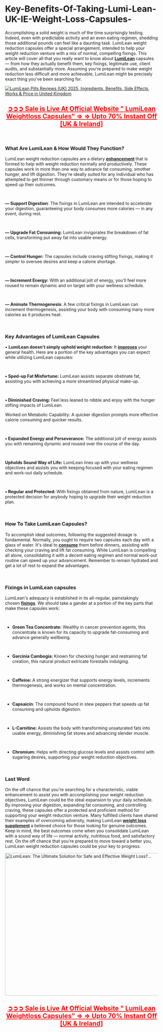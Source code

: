 # Key-Benefits-Of-Taking-Lumi-Lean-UK-IE-Weight-Loss-Capsules-

<p>Accomplishing a solid weight is much of the time surprisingly testing. Indeed, even with predictable activity and an even eating regimen, shedding those additional pounds can feel like a daunting task. LumiLean weight reduction capsules offer a special arrangement, intended to help your weight reduction venture with a mix of normal, compelling fixings. This article will cover all that you really want to know about&nbsp;<strong><a href="https://lumileann.co.uk/">LumiLean</a></strong><strong>&nbsp;</strong>capsules &mdash; from how they actually benefit them, key fixings, legitimate use, client audits, and substantially more. Assuming you're prepared to make weight reduction less difficult and more achievable, LumiLean might be precisely exact thing you've been searching for.</p>
<p><a href="https://lumileann.co.uk/go/checkout/"><img src="https://cdn.prod.website-files.com/678cf899e52f8ef00f981f12/678cfa3ce09b2701de0844c7_deccanherald%252F2025-01-17%252Fjvvutl9n%252FLumilean.png" alt="LumiLean Pills Reviews (UK) 2025, Ingredients, Benefits, Side Effects,  Works &amp; Price in United Kingdom" border="0" /></a></p>
<h2 style="text-align: center;"><span style="text-decoration: underline; color: #ff0000;"><strong><a style="color: #ff0000; text-decoration: underline;" href="https://lumileann.co.uk/go/checkout/">➲➲➲ Sale is Live At Official Website " LumiLean Weightloss Capsules" =&gt; =&gt; Upto 70% Instant Off [UK &amp; Ireland]</a></strong></span></h2>
<p>&nbsp;</p>
<h3><strong>What Are LumiLean &amp; How Would They Function?</strong></h3>
<p>LumiLean weight reduction capsules are a dietary&nbsp;<strong><a href="https://lumileann.co.uk/">enhancement</a></strong><strong>&nbsp;</strong>that is formed to help with&nbsp;weight reduction normally and productively. These capsules work in more than one way to advance fat consuming, smother hunger, and lift digestion. They're ideally suited for any individual who has attempted to get thinner through customary means or for those hoping to speed up their outcomes.</p>
<p>&nbsp;</p>
<p><strong>&mdash; Support Digestion</strong>: The fixings in LumiLean are intended to accelerate your digestion, guaranteeing your body consumes more calories &mdash; in any event, during rest.</p>
<p>&nbsp;</p>
<p><strong>&mdash; Upgrade Fat Consuming:</strong>&nbsp;LumiLean invigorates the breakdown of fat cells, transforming put away fat into usable energy.</p>
<p>&nbsp;</p>
<p><strong>&mdash; Control Hunger:&nbsp;</strong>The capsules include craving stifling fixings, making it simpler to oversee desires and keep a calorie shortage.</p>
<p>&nbsp;</p>
<p><strong>&mdash; Increment Energy:</strong>&nbsp;With an additional jolt of energy, you'll feel more roused to remain dynamic and on target with your wellness schedule.</p>
<p>&nbsp;</p>
<p><strong>&mdash; Animate Thermogenesis</strong>: A few critical fixings in LumiLean can increment thermogenesis, assisting your body with consuming many more calories as it produces heat.</p>
<p>&nbsp;</p>
<h3><strong>Key Advantages of LumiLean Capsules</strong></h3>
<p>&bull;<strong>&nbsp;LumiLean doesn't simply uphold weight reduction</strong>: It&nbsp;<strong><a href="https://fitexdiet.fr/lumilean/">improves</a></strong><strong>&nbsp;</strong>your general health. Here are a portion of the key advantages you can expect while utilizing LumiLean capsules:</p>
<p>&nbsp;</p>
<p><strong>&bull; Sped-up Fat Misfortune:</strong>&nbsp;LumiLean assists separate obstinate fat, assisting you with achieving a more streamlined physical make-up.</p>
<p>&nbsp;</p>
<p><strong>&bull; Diminished Craving:&nbsp;</strong>Feel less leaned to nibble and enjoy with the hunger stifling impacts of LumiLean.</p>
<p>Worked on Metabolic Capability: A quicker digestion prompts more effective calorie consuming and quicker results.</p>
<p>&nbsp;</p>
<p><strong>&bull; Expanded Energy and Perseverance:</strong>&nbsp;The additional jolt of energy assists you with remaining dynamic and roused over the course of the day.</p>
<p>&nbsp;</p>
<p><strong>Upholds Sound Way of Life:</strong>&nbsp;LumiLean lines up with your wellness objectives and assists you with keeping focused with your eating regimen and work-out daily schedule.</p>
<p>&nbsp;</p>
<p><strong>&bull; Regular and Protected:&nbsp;</strong>With fixings obtained from nature, LumiLean is a protected decision for anybody hoping to upgrade their weight reduction plan.</p>
<p>&nbsp;</p>
<h3><strong>How To Take LumiLean Capsules?</strong></h3>
<p>To accomplish ideal outcomes, following the suggested dosage is fundamental. Normally, you ought to require two capsules each day with a glass of water. It's ideal to&nbsp;<strong><a href="https://glycobalance-au.com/">consume</a></strong><strong>&nbsp;</strong>them before dinners, assisting with checking your craving and lift fat consuming. While LumiLean is compelling all alone, consolidating it with a decent eating regimen and normal work-out routine can speed up your advancement. Remember to remain hydrated and get a lot of rest to expand the advantages.</p>
<p>&nbsp;</p>
<h3><strong>Fixings in LumiLean capsules</strong></h3>
<p>LumiLean's adequacy is established in its all-regular, painstakingly chosen&nbsp;<strong><a href="https://fitbreathing.com/bioluna/">fixings</a></strong>. We should take a gander at a portion of the key parts that make these capsules work:</p>
<p>&nbsp;</p>
<ul>
<li><strong>Green Tea Concentrate:</strong>&nbsp;Wealthy in cancer prevention agents, this concentrate is known for its capacity to upgrade fat-consuming and advance generally wellbeing.</li>
</ul>
<p>&nbsp;</p>
<ul>
<li><strong>Garcinia Cambogia:&nbsp;</strong>Known for checking hunger and restraining fat creation, this natural product extricate forestalls indulging.</li>
</ul>
<p>&nbsp;</p>
<ul>
<li><strong>Caffeine:&nbsp;</strong>A strong energizer that supports energy levels, increments thermogenesis, and works on mental concentration.</li>
</ul>
<p>&nbsp;</p>
<ul>
<li><strong>Capsaicin</strong>: The compound found in stew peppers that speeds up fat consuming and upholds digestion.</li>
</ul>
<p>&nbsp;</p>
<ul>
<li><strong>L-Carnitine:&nbsp;</strong>Assists the body with transforming unsaturated fats into usable energy, diminishing fat stores and advancing slender muscle.</li>
</ul>
<p>&nbsp;</p>
<ul>
<li><strong>Chromium:</strong>&nbsp;Helps with directing glucose levels and assists control with sugaring desires, supporting your weight reduction objectives.</li>
</ul>
<p>&nbsp;</p>
<h3><strong>Last Word</strong></h3>
<p>On the off chance that you're searching for a characteristic, viable enhancement to assist you with accomplishing your weight reduction objectives, LumiLean could be the ideal expansion to your daily schedule. By improving your digestion, expanding fat consuming, and controlling craving, these capsules offer a protected and proficient method for supporting your weight reduction venture. Many fulfilled clients have shared their examples of overcoming adversity, making LumiLean<strong>&nbsp;</strong><strong><a href="https://academly.org/arthrozene/">weight loss supplement</a></strong><strong>&nbsp;</strong>a believed choice for those looking for genuine outcomes. Keep in mind, the best outcomes come when you consolidate LumiLean with a sound way of life &mdash; normal activity, nutritious food, and satisfactory rest. On the off chance that you're prepared to move toward a better you, LumiLean weight reduction capsules could be your key to progress.</p>
<p><a href="https://lumileann.co.uk/go/checkout/"><img src="https://cdn.prod.website-files.com/678cf899e52f8ef00f981f12/678cfa3b337ee533c7db67e1_melds_0ee285e92e0ceaac43b2e58fdb9ebf8f.png" alt="LumiLean: The Ultimate Solution for Safe and Effective Weight Loss?..." width="905" height="470" border="0" /></a></p>
<h2 style="text-align: center;"><span style="text-decoration: underline; color: #ff0000;"><strong><a style="color: #ff0000; text-decoration: underline;" href="https://lumileann.co.uk/go/checkout/">➲➲➲ Sale is Live At Official Website " LumiLean Weightloss Capsules" =&gt; =&gt; Upto 70% Instant Off [UK &amp; Ireland]</a></strong></span></h2>
